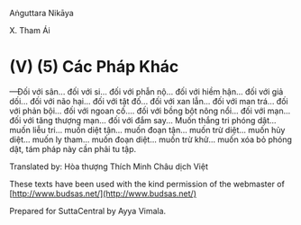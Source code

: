  

Aṅguttara Nikāya

X. Tham Ái

# (V) (5) Các Pháp Khác

—Ðối với sân... đối với si... đối với phẫn nộ... đối với hiềm hận... đối với giả dối... đối với não hại... đối với tật đố... đối với xan lẫn... đối với man trá... đối với phản bội... đối với ngoan cố.... đối với bồng bột nông nổi... đối với mạn... đối với tăng thượng mạn... đối với đắm say... Muốn thắng tri phóng dật... muốn liễu tri... muốn diệt tận... muốn đoạn tận... muốn trừ diệt... muốn hủy diệt... muốn ly tham... muốn đoạn diệt... muốn trừ khử... muốn xóa bỏ phóng dật, tám pháp này cần phải tu tập.

Translated by: Hòa thượng Thích Minh Châu dịch Việt

These texts have been used with the kind permission of the webmaster of [http://www.budsas.net/](http://www.budsas.net/)

Prepared for SuttaCentral by Ayya Vimala.